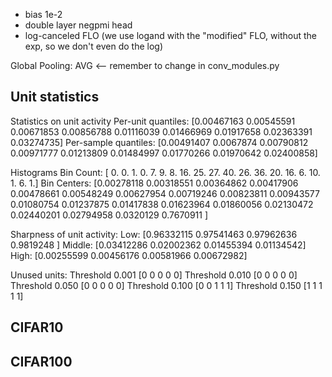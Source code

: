 - bias 1e-2
- double layer negpmi head
- log-canceled FLO (we use logand with the "modified" FLO, without the exp, so we don't even do the log)

Global Pooling: AVG <-- remember to change in conv_modules.py

## Unit statistics

Statistics on unit activity
        Per-unit quantiles: [0.00467163 0.00545591 0.00671853 0.00856788 0.01116039 0.01466969
 0.01917658 0.02363391 0.03274735]
        Per-sample quantiles: [0.00491407 0.0067874  0.00790812 0.00971777 0.01213809 0.01484997
 0.01770266 0.01970642 0.02400858]

Histograms
        Bin Count:
                [ 0.  0.  1.  0.  7.  9.  8. 16. 25. 27. 40. 26. 36. 20. 16.  6. 10.  1. 6.  1.]
        Bin Centers:
                [0.00278118 0.00318551 0.00364862 0.00417906 0.00478661 0.00548249
 0.00627954 0.00719246 0.00823811 0.00943577 0.01080754 0.01237875
 0.01417838 0.01623964 0.01860056 0.02130472 0.02440201 0.02794958
 0.0320129  0.7670911 ]

Sharpness of unit activity:
        Low: [0.96332115 0.97541463 0.97962636 0.9819248 ]
        Middle: [0.03412286 0.02002362 0.01455394 0.01134542]
        High: [0.00255599 0.00456176 0.00581966 0.00672982]

Unused units:
        Threshold 0.001
          [0 0 0 0 0]
        Threshold 0.010
          [0 0 0 0 0]
        Threshold 0.050
          [0 0 0 0 0]
        Threshold 0.100
          [0 0 1 1 1]
        Threshold 0.150
          [1 1 1 1 1]

## CIFAR10

## CIFAR100